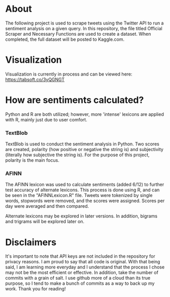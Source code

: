 # About
The following project is used to scrape tweets using the Twitter API to run a sentiment analysis on a given query. 
In this repository, the file titled Official Scraper and Necessary Functions are used to create a dataset. When 
completed, the full dataset will be posted to Kaggle.com.

# Visualization
Visualization is currently in process and can be viewed here:
https://tabsoft.co/3yQGNGT

# How are sentiments calculated?
Python and R are both utilized; however, more 'intense' lexicons are applied with R, mainly just due to user comfort.

### TextBlob
TextBlob is used to conduct the sentiment analysis in Python. Two scores are created, polarity (how positive or negative the string is) and subjectivity (literally how subjective the string is).
For the purpose of this project, polarity is the main focus.

### AFINN 
The AFINN lexicon was used to calculate sentiments (added 6/12) to further test accuracy of alternate lexicons.
This process is done using R, and can be seen in the "AFINNLexicon.R" file. Tweets were tokenized by single words, stopwords were removed, and the scores were assigned.
Scores per day were averaged and then compared. 

Alternate lexicons may be explored in later versions. In addition, bigrams and trigrams will be explored later on.

# Disclaimers
It's important to note that API keys are not included in the repository for privacy reasons.
I am proud to say that all code is original. With that being said, I am learning more everyday and I understand that the process I chose may not be the most efficient or effective.
In addition, take the number of commits with a grain of salt. I use github more of a cloud than its true purpose, so I tend to make a bunch of commits as a way to back up my work.
Thank you for reading!